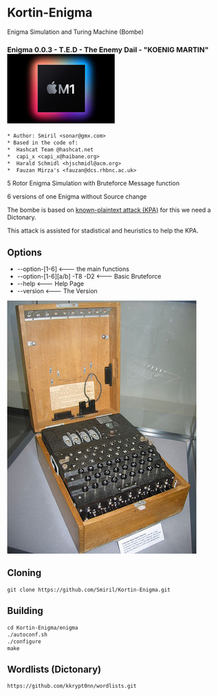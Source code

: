 # Kortin-Enigma
 Enigma Simulation and Turing Machine (Bombe)
### Enigma 0.0.3 - T.E.D - The Enemy Dail - "KOENIG MARTIN" ![alt text](images/Apple_m1.jpeg "MADE with Love for MacOS")


```
* Author: Smiril <sonar@gmx.com>
* Based in the code of:
*  Hashcat Team @hashcat.net
*  capi_x <capi_x@haibane.org>
*  Harald Schmidl <hjschmidl@acm.org>
*  Fauzan Mirza's <fauzan@dcs.rhbnc.ac.uk>

```

 5 Rotor Enigma Simulation with Bruteforce Message function

 6 versions of one Enigma without Source change

The bombe is based on [known-plaintext attack (KPA)](http://en.wikipedia.org/wiki/Known-plaintext_attack) for this we need a Dictonary.

This attack is assisted for stadistical and heuristics to help the KPA.

## Options

* --option-[1-6]                 <--- the main functions
* --option-[1-6][a/b] -T8 -D2    <--- Basic Bruteforce
* --help                         <--- Help Page
* --version                      <--- The Version

![alt text](images/enigma.jpeg "Enigma")


## Cloning

```
git clone https://github.com/Smiril/Kortin-Enigma.git
```

## Building

```
cd Kortin-Enigma/enigma
./autoconf.sh
./configure
make
```
## Wordlists (Dictonary)

```
https://github.com/kkrypt0nn/wordlists.git

```
